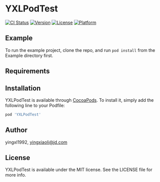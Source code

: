 # YXLPodTest

[![CI Status](https://img.shields.io/travis/yingxl1992/YXLPodTest.svg?style=flat)](https://travis-ci.org/yingxl1992/YXLPodTest)
[![Version](https://img.shields.io/cocoapods/v/YXLPodTest.svg?style=flat)](https://cocoapods.org/pods/YXLPodTest)
[![License](https://img.shields.io/cocoapods/l/YXLPodTest.svg?style=flat)](https://cocoapods.org/pods/YXLPodTest)
[![Platform](https://img.shields.io/cocoapods/p/YXLPodTest.svg?style=flat)](https://cocoapods.org/pods/YXLPodTest)

## Example

To run the example project, clone the repo, and run `pod install` from the Example directory first.

## Requirements

## Installation

YXLPodTest is available through [CocoaPods](https://cocoapods.org). To install
it, simply add the following line to your Podfile:

```ruby
pod 'YXLPodTest'
```

## Author

yingxl1992, yingxiaoli@jd.com

## License

YXLPodTest is available under the MIT license. See the LICENSE file for more info.
